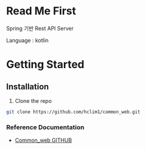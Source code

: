 # Read Me First
Spring 기반 Rest API Server

Language : kotlin


# Getting Started
 
 
## Installation
1. Clone the repo
```sh
git clone https://github.com/hclim1/common_web.git
```


### Reference Documentation

* [Common_web GITHUB](https://github.com/hclim1/common_web)


